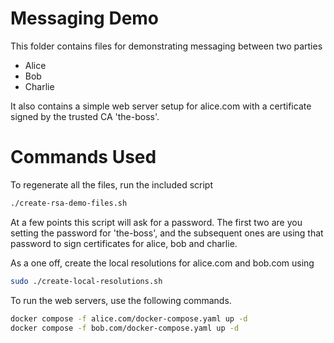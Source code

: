 # Messaging Demo

This folder contains files for demonstrating messaging between two parties
* Alice
* Bob
* Charlie

It also contains a simple web server setup for alice.com with a certificate signed
by the trusted CA 'the-boss'.

# Commands Used

To regenerate all the files, run the included script
```bash
./create-rsa-demo-files.sh
```

At a few points this script will ask for a password.
The first two are you setting the password for 'the-boss', and the subsequent ones are using that password to sign certificates for alice, bob and charlie.

As a one off, create the local resolutions for alice.com and bob.com using

```bash
sudo ./create-local-resolutions.sh
```

To run the web servers, use the following commands.

```bash
docker compose -f alice.com/docker-compose.yaml up -d
docker compose -f bob.com/docker-compose.yaml up -d
```
